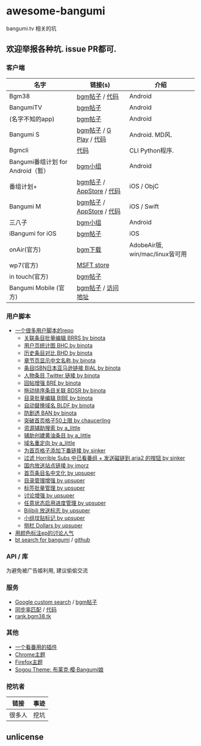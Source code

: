 # awesome-bangumi

bangumi.tv 相关的坑

## 欢迎举报各种坑. issue PR都可.

### 客户端

| **名字** | **链接(s)** | **介绍**
| -------- | ----------- | --------
| Bgm38  | [bgm帖子](http://bangumi.tv/group/topic/341141)  / [代码](https://github.com/zubinxiong/Bgm38) | Android
| BangumiTV  | [bgm帖子](http://bangumi.tv/group/topic/342142) | Android
| (名字不知的app) | [bgm帖子](http://bangumi.tv/group/topic/342131) | Android
| Bangumi S  | [bgm帖子](http://bangumi.tv/group/topic/311253)  / [G Play](https://play.google.com/store/apps/details?id=io.github.scarletsky.bangumi) / [代码](https://github.com/scarletsky/Bangumi-Android) | Android. MD风. 
| Bgmcli|  [代码](https://github.com/glennq/bgmcli)  | CLI Python程序.
| Bangumi番组计划 for Android（暂）| [bgm小组](http://bangumi.tv/group/bgm_android) | Android
| 番组计划+ | [bgm帖子](http://bangumi.tv/group/topic/32239) / [AppStore](https://itunes.apple.com/cn/app/fan-zu-ji-hua+/id878016314?mt=8) / [代码](https://github.com/billgateshxk/bangumi) | iOS / ObjC
| Bangumi M | [bgm帖子](http://bangumi.tv/group/topic/311716) / [AppStore](https://itunes.apple.com/cn/app/bangumi-m/id1029813683?l=en&mt=8) / [代码](https://github.com/MainasuK/Bangumi-M) | iOS / Swift
| 三八子 | [bgm小组](http://bangumi.tv/group/yaba) | Android
| iBangumi for iOS | [bgm帖子](http://bangumi.tv/group/topic/340523) | iOS
| onAir(官方) | [bgm下载](http://bangumi.tv/onair) | AdobeAir版, win/mac/linux皆可用
| wp7(官方) | [MSFT store](https://www.microsoft.com/en-us/store/apps/bangumi-%e7%95%aa%e7%b5%84%e8%a8%88%e5%8a%83/9nblggh08w6q) |
| in touch(官方) | [bgm帖子](http://bangumi.tv/group/topic/8635) |
| Bangumi Mobile (官方) | [bgm帖子](http://bangumi.tv/group/topic/5155) / [访问地址](http://bangumi.tv/m)


### 用户脚本

- [一个很多用户脚本的repo](https://github.com/bangumi/scripts)
    - [关联条目批量编辑 BRRS by binota](https://github.com/bangumi/scripts/tree/master/binota#关联条目批量编辑-brrs)
    - [用户页统计图 BHC by binota](https://github.com/bangumi/scripts/tree/master/binota#用户页统计图-bhc)
    - [历史条目对比 BHD by binota](https://github.com/bangumi/scripts/tree/master/binota#历史条目对比-bhd)
    - [章节页显示中文名称 by binota](https://github.com/bangumi/scripts/tree/master/binota#章节页显示中文名称)
    - [条目ISBN日本亚马逊链接 BIAL by binota](https://github.com/bangumi/scripts/tree/master/binota#条目isbn日本亚马逊链接-bial)
    - [人物条目 Twitter 链接 by binota](https://github.com/bangumi/scripts/tree/master/binota#人物条目-twitter-链接)
    - [回帖增强 BRE by binota](https://github.com/bangumi/scripts/tree/master/binota#回帖增强-bre)
    - [拖动排序条目关联 BDSR by binota](https://github.com/bangumi/scripts/tree/master/binota#拖动排序条目关联-bdsr)
    - [目录批量编辑 BIBE by binota](https://github.com/bangumi/scripts/tree/master/binota#目录批量编辑-bibe)
    - [自动替换域名 BLDF by binota](https://github.com/bangumi/scripts/tree/master/binota#自动替换域名-bldf)
    - [防剧透 BAN by binota](https://github.com/bangumi/scripts/tree/master/binota#防剧透-ban)
    - [突破首页格子50上限 by chaucerling](https://github.com/bangumi/scripts/tree/master/chaucerling#突破首页格子50上限)
    - [资源辅助搜索 by a_little](https://github.com/bangumi/scripts/tree/master/a_little#资源辅助搜索)
    - [辅助创建黄油条目 by a_little](https://github.com/bangumi/scripts/tree/master/a_little#辅助创建黄油条目)
    - [域名重定向 by a_little](https://github.com/bangumi/scripts/tree/master/a_little#域名重定向)
    - [为首页格子添加下番链接 by sinker](https://github.com/bangumi/scripts/tree/master/sinker#为首页格子添加下番链接)
    - [过滤 Horrible Subs 中已看番组 + 发送磁链到 aria2 的按钮 by sinker](https://github.com/bangumi/scripts/tree/master/sinker#过滤-horrible-subs-中已看番组--发送磁链到-aria2-的按钮)
    - [国内放送站点链接 by imorz](https://github.com/bangumi/scripts/tree/master/imorz#国内放送站点链接)
    - [首页条目名中文化 by upsuper](https://github.com/bangumi/scripts/tree/master/upsuper#首页条目名中文化)
    - [目录管理增强 by upsuper](https://github.com/bangumi/scripts/tree/master/upsuper#目录管理增强)
    - [标签批量管理 by upsuper](https://github.com/bangumi/scripts/tree/master/upsuper#标签批量管理)
    - [讨论增强 by upsuper](https://github.com/bangumi/scripts/tree/master/upsuper#讨论增强)
    - [任意状态启用进度管理 by upsuper](https://github.com/bangumi/scripts/tree/master/upsuper#任意状态启用进度管理)
    - [Bilibili 放送标志 by upsuper](https://github.com/bangumi/scripts/tree/master/upsuper#bilibili-放送标志)
    - [小组坟贴标记 by upsuper](https://github.com/bangumi/scripts/tree/master/upsuper#小组坟贴标记)
    - [侧栏 Dollars by upsuper](https://github.com/bangumi/scripts/tree/master/upsuper#侧栏-dollars)
- [用颜色标注ep的讨论人气](http://bangumi.tv/group/topic/340530)
- [bt search for bangumi](http://bangumi.tv/group/topic/311291) / [github](https://github.com/22earth/gm_scripts)

### API / 库

为避免被广告姬利用, 建议偷偷交流

### 服务

- [Google custom search](https://cse.google.com/cse/home?cx=008561732579436191137:pumvqkbpt6w) / [bgm帖子](http://bangumi.tv/group/topic/6432)
- [同步率匹配](http://bangumi.tv/group/topic/43737) / [代码](https://github.com/wattlebird/Chi)
- [rank.bgm38.tk](http://bangumi.tv/group/topic/36036)

### 其他

- [一个看番用的插件](http://bangumi.tv/group/topic/22241)
- [Chrome主题](http://bangumi.tv/group/topic/1303)
- [Firefox主题](http://bangumi.tv/group/topic/8416)
- [Sogou Theme: 布莱克·樱·Bangumi娘](http://bangumi.tv/group/topic/7254)

### 挖坑者

| **链接** | **事迹**
| ------ | ----
| 很多人 | 挖坑

## unlicense
